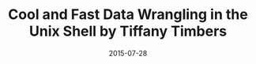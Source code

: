 ---
title: Cool and Fast Data Wrangling in the Unix Shell by Tiffany Timbers
text: Learn to use the Unix Shell to quickly find files and folders, concatenate hundreds of files, extract specific lines of text containing particular strings, and grab specified columns!
location:  Simon Fraser University (Burnaby Campus) SSB 7172
link: https://github.com/ttimbers/studyGroup/issues/5
date: 2015-07-28
time: 3:30 pm

---